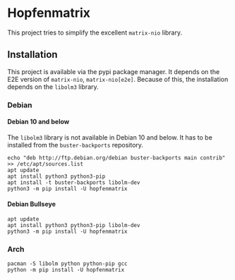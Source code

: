 # Hopfenmatrix

This project tries to simplify the excellent `matrix-nio` library.

## Installation

This project is available via the pypi package manager. It depends on the E2E version of `matrix-nio`, `matrix-nio[e2e]`.
Because of this, the installation depends on the `libolm3` library.

### Debian

#### Debian 10 and below
The `libolm3` library is not available in Debian 10 and below.
It has to be installed from the `buster-backports` repository.
```
echo "deb http://ftp.debian.org/debian buster-backports main contrib" >> /etc/apt/sources.list
apt update
apt install python3 python3-pip
apt install -t buster-backports libolm-dev
python3 -m pip install -U hopfenmatrix
```

#### Debian Bullseye
```
apt update
apt install python3 python3-pip libolm-dev
python3 -m pip install -U hopfenmatrix
```

### Arch
```
pacman -S libolm python python-pip gcc
python -m pip install -U hopfenmatrix
```
